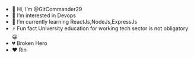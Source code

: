 - 👋 Hi, I’m @GitCommander29
- 👀 I’m interested in Devops
- 🌱 I’m currently learning ReactJs,NodeJs,ExpressJs
- ⚡ Fun fact University education for working tech sector is not obligatory 😀
-  💔 Broken Hero
-  ❤️ Rin 

<!---
GitCommander29/GitCommander29 is a ✨ special ✨ repository because its `README.md` (this file) appears on your GitHub profile.
You can click the Preview link to take a look at your changes.
--->
